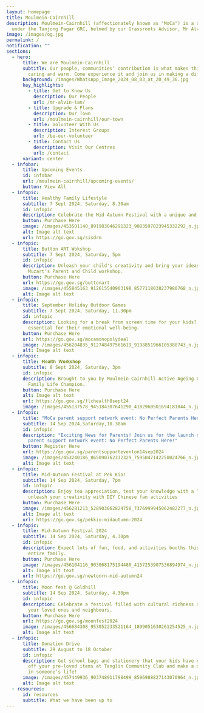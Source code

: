 ```yaml
---
layout: homepage
title: Moulmein-Cairnhill
description: Moulmein-Cairnhill (affectionately known as "MoCa") is a division
  under the Tanjong Pagar GRC, helmed by our Grassroots Advisor, Mr Alvin Tan.
image: /images/og.jpg
permalink: /
notification: ""
sections:
  - hero:
      title: We are Moulmein-Cairnhill
      subtitle: Our people, communities’ contribution is what makes this town special,
        caring and warm. Come experience it and join us in making a difference.
      background: /images/WhatsApp_Image_2024_08_03_at_20_49_36.jpg
      key_highlights:
        - title: Get to Know Us
          description: Our People
          url: /mr-alvin-tan/
        - title: Upgrade & Plans
          description: Our Town
          url: /moulmein-cairnhill/our-town
        - title: Volunteer With Us
          description: Interest Groups
          url: /be-our-volunteer
        - title: Contact Us
          description: Visit Our Centres
          url: /contact
      variant: center
  - infobar:
      title: Upcoming Events
      id: infobar
      url: /moulmein-cairnhill/upcoming-events/
      button: View All
  - infopic:
      title: Healthy Family Lifestyle
      subtitle: 7 Sept 2024, Saturday, 8.30am
      id: infopic
      description: Celebrate the Mid Autumn Festival with a unique and enriching experience!
      button: Purchase Here
      image: /images/453501140_891983046291323_9083597023945332292_n.jpg
      alt: Image alt text
      url: https://go.gov.sg/sisdrm
  - infopic:
      title: Button ART Wokshop
      subtitle: 7 Sept 2024, Saturday, 5pm
      id: infopic
      description: Unleash your child's creativity and bring your ideas to life at our
        Muzart's Parent and Child workshop.
      button: Purchase Here
      url: https://go.gov.sg/buttonart
      image: /images/455845163_912615540903198_8577118038237980768_n.jpg
      alt: Image alt text
  - infopic:
      title: September Holiday Outdoor Games
      subtitle: 7 Sept 2024, Saturday, 11.30pm
      id: infopic
      description: Looking for a break from screen time for your kids? Outdoor play is
        essential for their emotional well-being.
      button: Purchase Here
      url: https://go.gov.sg/mocamonopolydeal
      image: /images/456204835_912748497561619_9198851966105388743_n.jpg
      alt: Image alt text
  - infopic:
      title: 𝐇𝐞𝐚𝐥𝐭𝐡 𝐖𝐨𝐫𝐤𝐬𝐡𝐨𝐩
      subtitle: 8 Sept 2024, Saturday, 3pm
      id: infopic
      description: Brought to you by Moulmein-Cairnhill Active Ageing Committee and PA
        Family Life Champion.
      button: Purchase Here
      alt: Image alt text
      url: https://go.gov.sg/flchealth8sept24
      image: /images/455137578_945184307641290_4182960501694181044_n.jpg
  - infopic:
      title: "MoCa parent support network event: No Perfect Parents Here!"
      subtitle: 14 Sep 2024,Saturday,10.30am
      id: infopic
      description: "Exciting News for Parents! Join us for the launch of our MoCa
        parent support network event: No Perfect Parents Here!"
      button: Register Here
      url: https://go.gov.sg/parentsupporteventon14sep2024
      image: /images/453240186_865090762332329_7595047142250024766_n.jpg
      alt: Image alt text
  - infopic:
      title: Mid-Autumn Festival at Pek Kio!
      subtitle: 14 Sep 2024, Saturday, 7pm
      id: infopic
      description: Enjoy tea appreciation, test your knowledge with a lantern quiz,
        unleash your creativity with DIY Chinese fan activities
      button: Purchase Here
      image: /images/456281213_528903062824758_7376999945062482277_n.jpg
      alt: Image alt text
      url: https://go.gov.sg/pekkio-midautumn-2024
  - infopic:
      title: Mid-Autumn Festival 2024
      subtitle: 14 Sep 2024, Saturday, 4.30pm
      id: infopic
      description: Expect lots of fun, food, and activities booths this round for your
        entire family.
      button: Purchase Here
      image: /images/456104116_903068175194480_4157253907536894974_n.jpg
      alt: Image alt text
      url: https://go.gov.sg/newtonrn-mid-autumn24
  - infopic:
      title: Moon fest @ Goldhill
      subtitle: 14 Sep 2024, Saturday, 4.30pm
      id: infopic
      description: Celebrate a festival filled with cultural richness and joy with
        your loved ones and neighbours.
      button: Purchase Here
      url: https://go.gov.sg/moonfest2024
      image: /images/456684308_953052233521164_1899051630261254525_n.jpg
      alt: Image alt text
  - infopic:
      title: Donation Drive
      subtitle: 29 August to 18 October
      id: infopic
      description: Got school bags and stationery that your kids have outgrown? Drop
        off your pre-loved items at Tanglin Community Club and make a difference
        in someone’s life!
      image: /images/457449936_903748911798499_8596988827143070964_n.jpg
      alt: Image alt text
  - resources:
      id: resources
      subtitle: What we have been up to
---
```

